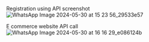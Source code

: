 Registration using API screenshot
![WhatsApp Image 2024-05-30 at 15 23 56_29533e57](https://github.com/CforCodin/2100970130002/assets/98217459/0b0869db-f5ed-4cea-a34f-e695eed578f8)

E commerce website API call
![WhatsApp Image 2024-05-30 at 16 16 29_e086124b](https://github.com/CforCodin/2100970130002/assets/98217459/23619e44-da02-4266-9404-6c61cb6f7312)




